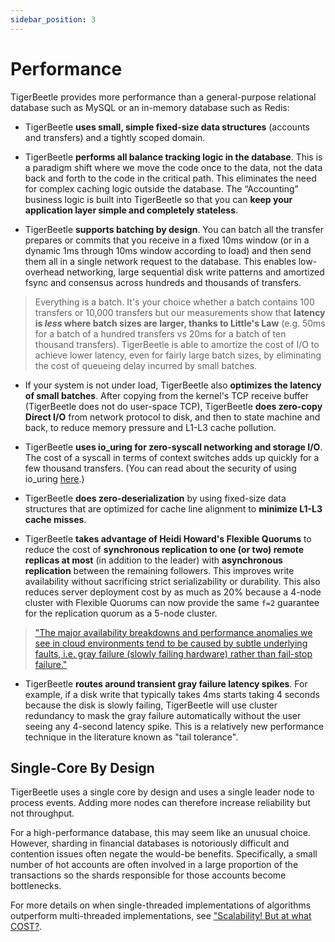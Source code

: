 ```yaml
---
sidebar_position: 3
---
```


# Performance

TigerBeetle provides more performance than a general-purpose relational database such as MySQL or an
in-memory database such as Redis:

- TigerBeetle **uses small, simple fixed-size data structures** (accounts and transfers) and a
  tightly scoped domain.

- TigerBeetle **performs all balance tracking logic in the database**. This is a paradigm shift
  where we move the code once to the data, not the data back and forth to the code in the critical
  path. This eliminates the need for complex caching logic outside the database. The “Accounting”
  business logic is built into TigerBeetle so that you can **keep your application layer simple and
  completely stateless**.

- TigerBeetle **supports batching by design**. You can batch all the transfer prepares or commits
  that you receive in a fixed 10ms window (or in a dynamic 1ms through 10ms window according to
  load) and then send them all in a single network request to the database. This enables
  low-overhead networking, large sequential disk write patterns and amortized fsync and consensus
  across hundreds and thousands of transfers.

> Everything is a batch. It's your choice whether a batch contains 100 transfers or 10,000 transfers
> but our measurements show that **latency is _less_ where batch sizes are larger, thanks to
> Little's Law** (e.g. 50ms for a batch of a hundred transfers vs 20ms for a batch of ten thousand
> transfers). TigerBeetle is able to amortize the cost of I/O to achieve lower latency, even for
> fairly large batch sizes, by eliminating the cost of queueing delay incurred by small batches.

- If your system is not under load, TigerBeetle also **optimizes the latency of small batches**.
  After copying from the kernel's TCP receive buffer (TigerBeetle does not do user-space TCP),
  TigerBeetle **does zero-copy Direct I/O** from network protocol to disk, and then to state machine
  and back, to reduce memory pressure and L1-L3 cache pollution.

- TigerBeetle **uses io_uring for zero-syscall networking and storage I/O**. The cost of a syscall
  in terms of context switches adds up quickly for a few thousand transfers. (You can read about the
  security of using io_uring [here](./safety.md#io_uring-security).)

- TigerBeetle **does zero-deserialization** by using fixed-size data structures that are optimized
  for cache line alignment to **minimize L1-L3 cache misses**.

- TigerBeetle **takes advantage of Heidi Howard's Flexible Quorums** to reduce the cost of
  **synchronous replication to one (or two) remote replicas at most** (in addition to the leader)
  with **asynchronous replication** between the remaining followers. This improves write
  availability without sacrificing strict serializability or durability. This also reduces server
  deployment cost by as much as 20% because a 4-node cluster with Flexible Quorums can now provide
  the same `f=2` guarantee for the replication quorum as a 5-node cluster.

> ["The major availability breakdowns and performance anomalies we see in cloud environments tend to
> be caused by subtle underlying faults, i.e. gray failure (slowly failing hardware) rather than
> fail-stop
> failure."](https://www.microsoft.com/en-us/research/wp-content/uploads/2017/06/paper-1.pdf)

- TigerBeetle **routes around transient gray failure latency spikes**. For example, if a disk write
  that typically takes 4ms starts taking 4 seconds because the disk is slowly failing, TigerBeetle
  will use cluster redundancy to mask the gray failure automatically without the user seeing any
  4-second latency spike. This is a relatively new performance technique in the literature known as
  "tail tolerance".

## Single-Core By Design

TigerBeetle uses a single core by design and uses a single leader node to process events. Adding
more nodes can therefore increase reliability but not throughput.

For a high-performance database, this may seem like an unusual choice. However, sharding in
financial databases is notoriously difficult and contention issues often negate the would-be
benefits. Specifically, a small number of hot accounts are often involved in a large proportion of
the transactions so the shards responsible for those accounts become bottlenecks.

For more details on when single-threaded implementations of algorithms outperform multi-threaded
implementations, see ["Scalability! But at what
COST?](https://www.usenix.org/system/files/conference/hotos15/hotos15-paper-mcsherry.pdf).
